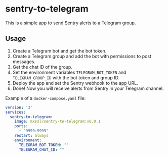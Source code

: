 # sentry-to-telegram

This is a simple app to send Sentry alerts to a Telegram group.

## Usage

1. Create a Telegram bot and get the bot token.
2. Create a Telegram group and add the bot with permissions to post messages.
3. Get the chat ID of the group.
4. Set the environment variables `TELEGRAM_BOT_TOKEN` and `TELEGRAM_GROUP_ID` with the bot token and group ID.
5. Deploy the app and set the Sentry webhook to the app URL.
6. Done! Now you will receive alerts from Sentry in your Telegram channel.

Example of a `docker-compose.yaml` file:

```yaml
version: '3'
services:
  sentry-to-telegram:
    image: mxssl/sentry-to-telegram:v0.0.1
    ports:
      - "9999:9999"
    restart: always
    environment:
      TELEGRAM_BOT_TOKEN: ""
      TELEGRAM_CHAT_ID: ""
```
